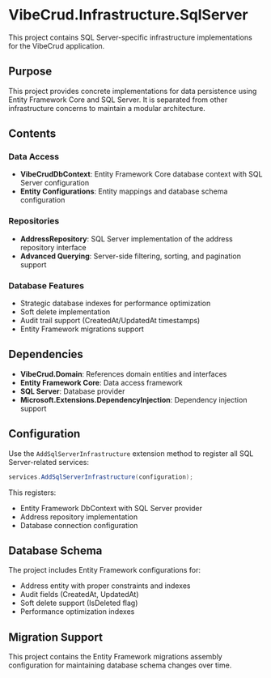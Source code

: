 # VibeCrud.Infrastructure.SqlServer

This project contains SQL Server-specific infrastructure implementations for the VibeCrud application.

## Purpose

This project provides concrete implementations for data persistence using Entity Framework Core and SQL Server. It is separated from other infrastructure concerns to maintain a modular architecture.

## Contents

### Data Access
- **VibeCrudDbContext**: Entity Framework Core database context with SQL Server configuration
- **Entity Configurations**: Entity mappings and database schema configuration

### Repositories
- **AddressRepository**: SQL Server implementation of the address repository interface
- **Advanced Querying**: Server-side filtering, sorting, and pagination support

### Database Features
- Strategic database indexes for performance optimization
- Soft delete implementation
- Audit trail support (CreatedAt/UpdatedAt timestamps)
- Entity Framework migrations support

## Dependencies

- **VibeCrud.Domain**: References domain entities and interfaces
- **Entity Framework Core**: Data access framework
- **SQL Server**: Database provider
- **Microsoft.Extensions.DependencyInjection**: Dependency injection support

## Configuration

Use the `AddSqlServerInfrastructure` extension method to register all SQL Server-related services:

```csharp
services.AddSqlServerInfrastructure(configuration);
```

This registers:
- Entity Framework DbContext with SQL Server provider
- Address repository implementation
- Database connection configuration

## Database Schema

The project includes Entity Framework configurations for:
- Address entity with proper constraints and indexes
- Audit fields (CreatedAt, UpdatedAt)
- Soft delete support (IsDeleted flag)
- Performance optimization indexes

## Migration Support

This project contains the Entity Framework migrations assembly configuration for maintaining database schema changes over time.